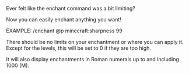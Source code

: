 Ever felt like the enchant command was a bit limiting?

 

Now you can easily enchant anything you want!

 

EXAMPLE:
/enchant @p minecraft:sharpness 99

 

There should be no limits on your enchantment or where you can apply it.
Except for the levels, this will be set to 0 if they are too high.

It will also display enchantments in Roman numerals up to and including 1000 (M).
